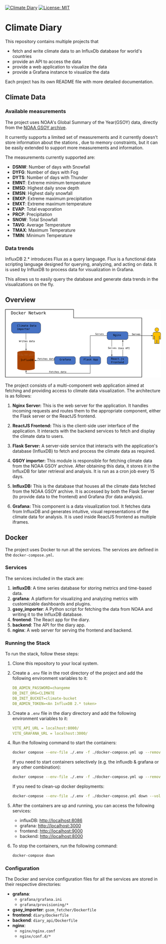 [![Climate Diary](https://img.shields.io/badge/Climate%20Diary%20Live-Click%20Here-blue)](http://209.38.220.161:9000) [![License: MIT](https://img.shields.io/badge/License-MIT-yellow.svg)](https://github.com/dean-dalianis/dataVisualisation/blob/master/LICENSE)

# Climate Diary

This repository contains multiple projects that

- fetch and write climate data to an InfluxDb database for world's countries
- provide an API to access the data
- provide a web application to visualize the data
- provide a Grafana instance to visualize the data

Each project has its own README file with more detailed documentation.

## Climate Data

### Available measurements

The project uses NOAA's Global Summary of the Year(GSOY) data, directly from
the [NOAA GSOY archive](https://www.ncei.noaa.gov/data/gsoy/archive/gsoy-latest.tar.gz).

It currently supports a limited set of measurements and it currently doesn't store information about the stations , due
to memory constraints, but it can be easily extended to support more measurements and information.

The measurements currently supported are:

- **DSNW**: Number of days with Snowfall
- **DYFG**: Number of days with Fog
- **DYTS**: Number of days with Thunder
- **EMNT**: Extreme minimum temperature
- **EMSD**: Highest daily snow depth
- **EMSN**: Highest daily snowfall
- **EMXP**: Extreme maximum precipitation
- **EMXT**: Extreme maximum temperature
- **EVAP**: Total evaporation
- **PRCP**: Precipitation
- **SNOW**: Total Snowfall
- **TAVG**: Average Temperature
- **TMAX**: Maximum Temperature
- **TMIN**: Minimum Temperature

### Data trends

InfluxDB 2.* introduces Flux as a query language. Flux is a functional data scripting language designed for querying,
analyzing, and acting on data. It is used by InfluxDB to process data for visualization in Grafana.

This allows us to easily query the database and generate data trends in the visualizations on the fly.

## Overview

<picture>
  <source media="(prefers-color-scheme: dark)" srcset="flow_chart/diagram_dark.svg">
  <source media="(prefers-color-scheme: light)" srcset="flow_chart/diagram_light.svg">
  <img src="flow_chart/diagram_light.svg" alt="Fallback Image">
</picture>

The project consists of a multi-component web application aimed at fetching and providing access to climate data
visualization. The architecture is as follows:

1. **Nginx Server:** This is the web server for the application. It handles incoming requests and routes them to the
   appropriate component, either the Flask server or the ReactJS frontend.

2. **ReactJS Frontend:** This is the client-side user interface of the application. It interacts with the backend
   services to fetch and display the climate data to users.

3. **Flask Server:** A server-side service that interacts with the application's database (InfluxDB) to fetch and
   process the climate data as required.

4. **GSOY importer:** This module is responsible for fetching climate data from the NOAA GSOY archive. After obtaining
   this data, it stores it in the InfluxDB for later retrieval and analysis. It is run as a cron job every 15 days.

5. **InfluxDB:** This is the database that houses all the climate data fetched from the NOAA GSOY archive. It is
   accessed by both the Flask Server (to provide data to the frontend) and Grafana (for data analysis).

6. **Grafana:** This component is a data visualization tool. It fetches data from InfluxDB and generates intuitive,
   visual representations of the climate data for analysis. It is used inside ReactJS frontend as multiple iframes.

## Docker

The project uses Docker to run all the services. The services are defined in the `docker-compose.yml`.

### Services

The services included in the stack are:

1. **influxDB**: A time series database for storing metrics and time-based data.
2. **grafana**: A platform for visualizing and analyzing metrics with customizable dashboards and plugins.
3. **gsoy_importer**: A Python script for fetching the data from NOAA and writing it to the InfluxDB database.
4. **frontend**: The React app for the diary.
5. **backend**: The API for the diary app.
6. **nginx**: A web server for serving the frontend and backend.

### Running the Stack

To run the stack, follow these steps:

1. Clone this repository to your local system.

2. Create a `.env` file in the root directory of the project and add the following environment variables to it:

    ```yml
    DB_ADMIN_PASSWORD=changeme
    DB_INIT_ORG=CLIMATE
    DB_INIT_BUCKET=climate-bucket
    DB_ADMIN_TOKEN=<An InfluxDB 2.* token>
    ```
3. Create a `.env` file in the diary directory and add the following environment variables to it:

    ```yml
    VITE_API_URL = localhost:8000/
    VITE_GRAFANA_URL = localhost:3000/    
   ```

4. Run the following command to start the containers:

    ```bash
    docker compose --env-file ./.env -f ./docker-compose.yml up --remove-orphans --build
    ```

   If you need to start containers selectively (e.g. the influxdb & grafana or any other combination):
   ```bash
   docker compose --env-file ./.env -f ./docker-compose.yml up --remove-orphans --build influxdb grafana
    ```

   If you need to clean-up docker deployments:

    ```bash
    docker-compose --env-file ./.env -f ./docker-compose.yml down --volumes --remove-orphans
    ```

5. After the containers are up and running, you can access the following services:

    - influxDB: [http://localhost:8086](http://localhost:8086)
    - grafana: [http://localhost:3000](http://localhost:3000)
    - frontend: [http://localhost:9000](http://localhost:8081)
    - backend: [http://localhost:8000](http://localhost:8000)

6. To stop the containers, run the following command:

    ```bash
    docker-compose down
    ```

### Configuration

The Docker and service configuration files for all the services are stored in their respective directories:

- **grafana**:
    - `grafana/grafana.ini`
    - `grafana/provisioning/*`
- **gsoy_importer**: `gsom_fetcher/Dockerfile`
- **frontend**: `diary/Dockerfile`
- **backend**: `diary_api/Dockerfile`
- **nginx**:
    - `nginx/nginx.conf`
    - `nginx/conf.d/*`
